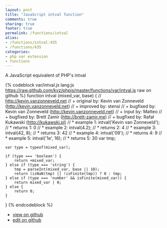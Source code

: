 ```yaml
---
layout: post
title: "JavaScript intval function"
comments: true
sharing: true
footer: true
permalink: /functions/intval
alias:
- /functions/intval:435
- /functions/435
categories:
- php var extension
- functions
---
```

A JavaScript equivalent of PHP's intval

<!-- more -->

{% codeblock var/intval.js lang:js https://raw.github.com/kvz/phpjs/master/functions/var/intval.js raw on github %}
function intval (mixed_var, base) {
    // http://kevin.vanzonneveld.net
    // +   original by: Kevin van Zonneveld (http://kevin.vanzonneveld.net)
    // +   improved by: stensi
    // +   bugfixed by: Kevin van Zonneveld (http://kevin.vanzonneveld.net)
    // +   input by: Matteo
    // +   bugfixed by: Brett Zamir (http://brett-zamir.me)
    // +   bugfixed by: Rafał Kukawski (http://kukawski.pl)
    // *     example 1: intval('Kevin van Zonneveld');
    // *     returns 1: 0
    // *     example 2: intval(4.2);
    // *     returns 2: 4
    // *     example 3: intval(42, 8);
    // *     returns 3: 42
    // *     example 4: intval('09');
    // *     returns 4: 9
    // *     example 5: intval('1e', 16);
    // *     returns 5: 30
    var tmp;

    var type = typeof(mixed_var);

    if (type === 'boolean') {
        return +mixed_var;
    } else if (type === 'string') {
        tmp = parseInt(mixed_var, base || 10);
        return (isNaN(tmp) || !isFinite(tmp)) ? 0 : tmp;
    } else if (type === 'number' && isFinite(mixed_var)) {
        return mixed_var | 0;
    } else {
        return 0;
    }
}
{% endcodeblock %}

 - [view on github](https://github.com/kvz/phpjs/blob/master/functions/var/intval.js)
 - [edit on github](https://github.com/kvz/phpjs/edit/master/functions/var/intval.js)

